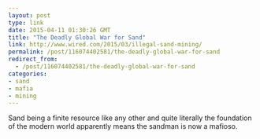 ```yaml
---
layout: post
type: link
date: 2015-04-11 01:30:26 GMT
title: "The Deadly Global War for Sand"
link: http://www.wired.com/2015/03/illegal-sand-mining/
permalink: /post/116074402581/the-deadly-global-war-for-sand
redirect_from: 
  - /post/116074402581/the-deadly-global-war-for-sand
categories:
- sand
- mafia
- mining
---
```

<p>Sand being a finite resource like any other and quite literally the foundation of the modern world apparently means the sandman is now a mafioso.</p>